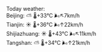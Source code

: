 Today weather:  
Beijing: ⛅️  🌡️+33°C 🌬️↖7km/h  
Tianjin: ☀️   🌡️+36°C 🌬️↑22km/h  
Shijiazhuang: ☀️   🌡️+43°C 🌬️↖11km/h  
Tangshan: ⛅️  🌡️+34°C 🌬️↑21km/h  
